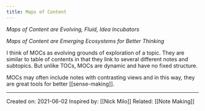 ```yaml
---
title: Maps of Content
---
```

 	
*Maps of Content are Evolving, Fluid, Idea Incubators*

*Maps of Content are Emerging Ecosystems for Better Thinking*

I think of MOCs as evolving grounds of exploration of a topic. They are similar to table of contents in that they link to several different notes and subtopics. But unlike TOCs, MOCs are dynamic and have no fixed structure. 

MOCs may often include notes with contrasting views and in this way, they are great tools for better [[sense-making]].

-------------------
Created on: 2021-06-02
Inspired by: [[Nick Milo]]
Related: [[Note Making]]